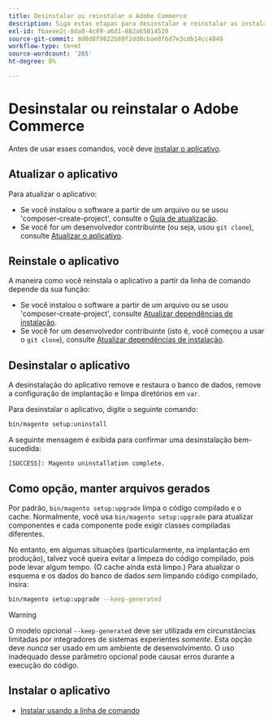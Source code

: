 ```yaml
---
title: Desinstalar ou reinstalar o Adobe Commerce
description: Siga estas etapas para desinstalar e reinstalar as instalações locais do Adobe Commerce.
exl-id: fbaeee2c-8da0-4c89-a6d1-882a65014520
source-git-commit: 8d0d8f9822b88f2dd8cbae8f6d7e3cdb14cc4848
workflow-type: tm+mt
source-wordcount: '265'
ht-degree: 0%

---
```


# Desinstalar ou reinstalar o Adobe Commerce

Antes de usar esses comandos, você deve [instalar o aplicativo](../tutorials/install.md).

## Atualizar o aplicativo

Para atualizar o aplicativo:

* Se você instalou o software a partir de um arquivo ou se usou &#39;composer-create-project&#39;, consulte o [Guia de atualização](../../upgrade/overview.md).
* Se você for um desenvolvedor contribuinte (ou seja, usou `git clone`), consulte [Atualizar o aplicativo](../../upgrade/developer/git-installs.md).

## Reinstale o aplicativo

A maneira como você reinstala o aplicativo a partir da linha de comando depende da sua função:

* Se você instalou o software a partir de um arquivo ou se usou &#39;composer-create-project&#39;, consulte [Atualizar dependências de instalação](https://developer.adobe.com/commerce/contributor/guides/install/update-dependencies/).
* Se você for um desenvolvedor contribuinte (isto é, você começou a usar o `git clone`), consulte [Atualizar dependências de instalação](https://developer.adobe.com/commerce/contributor/guides/install/update-dependencies/).

## Desinstalar o aplicativo

A desinstalação do aplicativo remove e restaura o banco de dados, remove a configuração de implantação e limpa diretórios em `var`.

Para desinstalar o aplicativo, digite o seguinte comando:

```bash
bin/magento setup:uninstall
```

A seguinte mensagem é exibida para confirmar uma desinstalação bem-sucedida:

```terminal
[SUCCESS]: Magento uninstallation complete.
```

## Como opção, manter arquivos gerados

Por padrão, `bin/magento setup:upgrade` limpa o código compilado e o cache. Normalmente, você usa `bin/magento setup:upgrade` para atualizar componentes e cada componente pode exigir classes compiladas diferentes.

No entanto, em algumas situações (particularmente, na implantação em produção), talvez você queira evitar a limpeza do código compilado, pois pode levar algum tempo. (O cache ainda está limpo.) Para atualizar o esquema e os dados do banco de dados *sem* limpando código compilado, insira:

```bash
bin/magento setup:upgrade --keep-generated
```

>[!WARNING]
>
>O modelo opcional `--keep-generated` deve ser utilizada em circunstâncias limitadas por integradores de sistemas experientes *somente*. Esta opção deve *nunca* ser usado em um ambiente de desenvolvimento. O uso inadequado desse parâmetro opcional pode causar erros durante a execução do código.

## Instalar o aplicativo

* [Instalar usando a linha de comando](../advanced.md)
